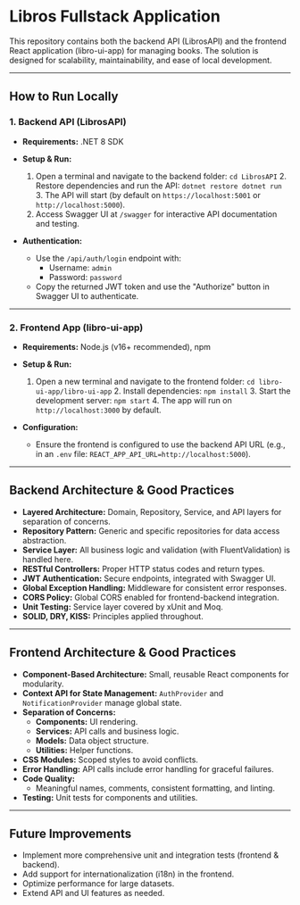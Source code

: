 # Libros Fullstack Application

This repository contains both the backend API (LibrosAPI) and the frontend React application (libro-ui-app) for managing books. The solution is designed for scalability, maintainability, and ease of local development.

---

## How to Run Locally

### 1. Backend API (LibrosAPI)

- **Requirements:** .NET 8 SDK
- **Setup & Run:**
  1. Open a terminal and navigate to the backend folder: ```
     cd LibrosAPI
 ```  2. Restore dependencies and run the API: ```
 dotnet restore
 dotnet run
 ```  3. The API will start (by default on `https://localhost:5001` or `http://localhost:5000`).
  4. Access Swagger UI at `/swagger` for interactive API documentation and testing.

- **Authentication:**
  - Use the `/api/auth/login` endpoint with:
    - Username: `admin`
    - Password: `password`
  - Copy the returned JWT token and use the "Authorize" button in Swagger UI to authenticate.

---

### 2. Frontend App (libro-ui-app)

- **Requirements:** Node.js (v16+ recommended), npm
- **Setup & Run:**
  1. Open a new terminal and navigate to the frontend folder: ```
 cd libro-ui-app/libro-ui-app
 ```  2. Install dependencies: ```
     npm install
 ```  3. Start the development server: ```
 npm start
 ```  4. The app will run on `http://localhost:3000` by default.

- **Configuration:**
  - Ensure the frontend is configured to use the backend API URL (e.g., in an `.env` file: `REACT_APP_API_URL=http://localhost:5000`).

---

## Backend Architecture & Good Practices

- **Layered Architecture:** Domain, Repository, Service, and API layers for separation of concerns.
- **Repository Pattern:** Generic and specific repositories for data access abstraction.
- **Service Layer:** All business logic and validation (with FluentValidation) is handled here.
- **RESTful Controllers:** Proper HTTP status codes and return types.
- **JWT Authentication:** Secure endpoints, integrated with Swagger UI.
- **Global Exception Handling:** Middleware for consistent error responses.
- **CORS Policy:** Global CORS enabled for frontend-backend integration.
- **Unit Testing:** Service layer covered by xUnit and Moq.
- **SOLID, DRY, KISS:** Principles applied throughout.

---

## Frontend Architecture & Good Practices

- **Component-Based Architecture:** Small, reusable React components for modularity.
- **Context API for State Management:** `AuthProvider` and `NotificationProvider` manage global state.
- **Separation of Concerns:**
  - **Components:** UI rendering.
  - **Services:** API calls and business logic.
  - **Models:** Data object structure.
  - **Utilities:** Helper functions.
- **CSS Modules:** Scoped styles to avoid conflicts.
- **Error Handling:** API calls include error handling for graceful failures.
- **Code Quality:**
  - Meaningful names, comments, consistent formatting, and linting.
- **Testing:** Unit tests for components and utilities.

---

## Future Improvements
- Implement more comprehensive unit and integration tests (frontend & backend).
- Add support for internationalization (i18n) in the frontend.
- Optimize performance for large datasets.
- Extend API and UI features as needed.

